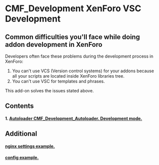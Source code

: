 CMF_Development XenForo VSC Development
=======================================

Common difficulties you'll face while doing addon development in XenForo
------------------------------------------------------------------------
Developers often face these problems during the development process in XenForo:

 1. You can't use VCS (Version control systems) for your addons because all your scripts are located inside XenForo libraries tree.
 2. You can't use VSC for templates and phrases.



This add-on solves the issues stated above.

Contents
--------
#### 1. [Autoloader CMF_Development_Autoloader. Development mode.](autoloader.md)

Additional
----------
#### [nginx settings example.](nginx.md)
#### [config example.](config.php.md)
